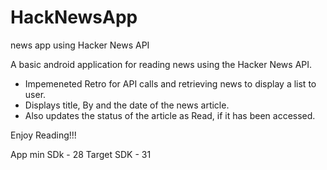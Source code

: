 # HackNewsApp
news app using Hacker News API

A basic android application for reading news using the Hacker News API.
- Impemeneted Retro for API calls and retrieving news to display a list to user.
- Displays title, By and the date of the news article.
- Also updates the status of the article as Read, if it has been accessed.

Enjoy Reading!!!

App min SDk - 28
Target SDK  - 31

